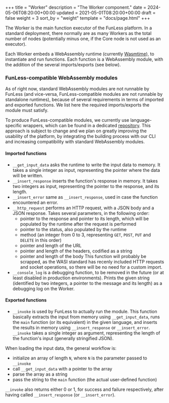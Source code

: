 +++
title = "Worker"
description = "The Worker component."
date = 2024-05-06T08:20:00+00:00
updated = 2021-05-01T08:20:00+00:00
draft = false
weight = 3
sort_by = "weight"
template = "docs/page.html"
+++

The Worker is the main function executor of the FunLess platform. In a standard deployment, there normally are as many Workers as the total number of nodes (potentially minus one, if the Core node is not used as an executor).

Each Worker embeds a WebAssembly runtime (currently [Wasmtime](https://github.com/bytecodealliance/wasmtime)), to instantiate and run functions. Each function is a WebAssembly module, with the addition of the several imports/exports (see below).



### FunLess-compatible WebAssembly modules

As of right now, standard WebAssembly modules are not runnable by FunLess (and vice-versa, FunLess-compatible modules are not runnable by standalone runtimes), because of several requirements in terms of imported and exported functions. We list here the required imports/exports the module must satisfy.

To produce FunLess-compatible modules, we currently use language-specific wrappers, which can be found in a dedicated [repository](https://github.com/funlessdev/fl-wasm). This approach is subject to change and we plan on greatly improving the usability of the platform, by integrating the building process with our CLI and increasing compatibility with standard WebAssembly modules.

#### Imported functions

- `__get_input_data` asks the runtime to write the input data to memory. It takes a single integer as input, representing the pointer where the data will be written.
- `__insert_response` inserts the function's response in memory. It takes two integers as input, representing the pointer to the response, and its length.
- `__insert_error` same as `__insert_response`, used in case the function encountered an error.
- `__http_request` performs an HTTP request, with a JSON body and a JSON response. Takes several parameters, in the following order:
    - pointer to the response and pointer to its length, which will be populated by the runtime after the request is performed
    - pointer to the status, also populated by the runtime
    - method (an integer from 0 to 3, representing `GET`, `POST`, `PUT` and `DELETE` in this order)
    - pointer and length of the URL
    - pointer and length of the headers, codified as a string
    - pointer and length of the body
This function will probably be scrapped, as the WASI standard has recenly included HTTP requests and socket operations, so there will be no need for a custom import.
- `__console_log` is a debugging function, to be removed in the future (or at least disabled in production environments). Prints the given string (identified by two integers, a pointer to the message and its length) as a debugging log on the Worker. 

#### Exported functions

- `__invoke` is used by FunLess to actually run the module. This function basically extracts the input from memory using `__get_input_data`, runs the `main` function (or its equivalent) in the given language, and inserts the results in memory using `__insert_response` or `__insert_error`. `__invoke` takes a single integer as argument, representing the length of the function's input (generally stringified JSON).


When loading the input data, the general workflow is:
- initialize an array of length `N`, where `N` is the parameter passed to `__invoke`
- call `__get_input_data` with a pointer to the array
- parse the array as a string
- pass the string to the `main` function (the actual user-defined function)


`__invoke` also returns either 0 or 1, for success and failure respectively, after having called `__insert_response` (or `__insert_error`).